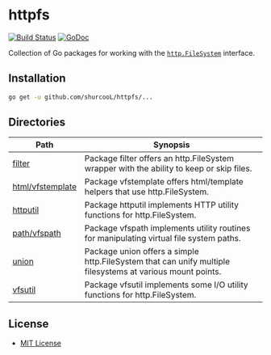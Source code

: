 httpfs
======

[![Build Status](https://travis-ci.org/shurcooL/httpfs.svg?branch=master)](https://travis-ci.org/shurcooL/httpfs) [![GoDoc](https://godoc.org/github.com/shurcooL/httpfs?status.svg)](https://godoc.org/github.com/shurcooL/httpfs)

Collection of Go packages for working with the [`http.FileSystem`](https://godoc.org/net/http#FileSystem) interface.

Installation
------------

```bash
go get -u github.com/shurcooL/httpfs/...
```

Directories
-----------

| Path                                                                              | Synopsis                                                                                                   |
|-----------------------------------------------------------------------------------|------------------------------------------------------------------------------------------------------------|
| [filter](https://godoc.org/github.com/shurcooL/httpfs/filter)                     | Package filter offers an http.FileSystem wrapper with the ability to keep or skip files.                   |
| [html/vfstemplate](https://godoc.org/github.com/shurcooL/httpfs/html/vfstemplate) | Package vfstemplate offers html/template helpers that use http.FileSystem.                                 |
| [httputil](https://godoc.org/github.com/shurcooL/httpfs/httputil)                 | Package httputil implements HTTP utility functions for http.FileSystem.                                    |
| [path/vfspath](https://godoc.org/github.com/shurcooL/httpfs/path/vfspath)         | Package vfspath implements utility routines for manipulating virtual file system paths.                    |
| [union](https://godoc.org/github.com/shurcooL/httpfs/union)                       | Package union offers a simple http.FileSystem that can unify multiple filesystems at various mount points. |
| [vfsutil](https://godoc.org/github.com/shurcooL/httpfs/vfsutil)                   | Package vfsutil implements some I/O utility functions for http.FileSystem.                                 |

License
-------

-	[MIT License](LICENSE)
